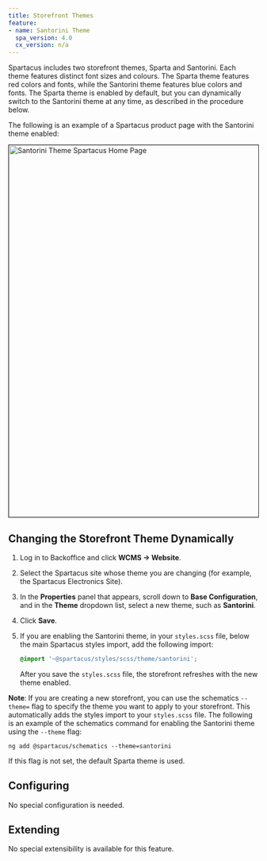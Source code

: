 ```yaml
---
title: Storefront Themes
feature:
- name: Santorini Theme
  spa_version: 4.0
  cx_version: n/a
---
```


Spartacus includes two storefront themes, Sparta and Santorini. Each theme features distinct font sizes and colours. The Sparta theme features red colors and fonts, while the Santorini theme features blue colors and fonts. The Sparta theme is enabled by default, but you can dynamically switch to the Santorini theme at any time, as described in the procedure below.

The following is an example of a Spartacus product page with the Santorini theme enabled:

<img src="{{ site.baseurl }}/assets/images/santorini-product-page.png" alt="Santorini Theme Spartacus Home Page" width="750" border="1px" />

## Changing the Storefront Theme Dynamically

1. Log in to Backoffice and click **WCMS -> Website**.

1. Select the Spartacus site whose theme you are changing (for example, the Spartacus Electronics Site).

1. In the **Properties** panel that appears, scroll down to **Base Configuration**, and in the **Theme** dropdown list, select a new theme, such as **Santorini**.

1. Click **Save**.

1. If you are enabling the Santorini theme, in your `styles.scss` file, below the main Spartacus styles import, add the following import:

    ```scss
    @import '~@spartacus/styles/scss/theme/santorini';
    ```

    After you save the `styles.scss` file, the storefront refreshes with the new theme enabled.

**Note**: If you are creating a new storefront, you can use the schematics `--theme=` flag to specify the theme you want to apply to your storefront. This automatically adds the styles import to your `styles.scss` file. The following is an example of the schematics command for enabling the Santorini theme using the `--theme` flag:

```shell
ng add @spartacus/schematics --theme=santorini
```

If this flag is not set, the default Sparta theme is used.

## Configuring

No special configuration is needed.

## Extending

No special extensibility is available for this feature.
